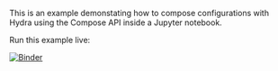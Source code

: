 This is an example demonstating how to compose configurations with Hydra using the Compose API inside a Jupyter notebook.

Run this example live:

[![Binder](https://mybinder.org/badge_logo.svg)](https://mybinder.org/v2/gh/facebookresearch/hydra/master?filepath=examples%2jupyter_notebooks)
